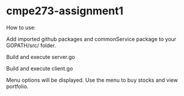 # cmpe273-assignment1

How to use:

Add imported github packages and commonService package to your GOPATH/src/ folder. 

Build and execute server.go

Build and execute client.go

Menu options will be displayed. Use the menu to buy stocks and view portfolio.
